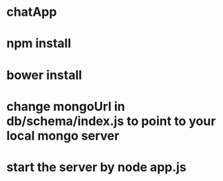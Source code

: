 # chatApp

# npm install

# bower install

# change mongoUrl in db/schema/index.js to point to your local mongo server

# start the server by node app.js
